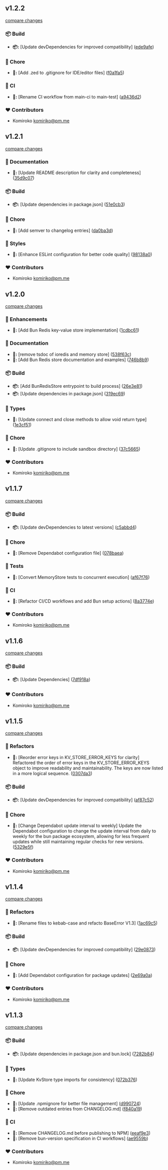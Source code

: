 
## v1.2.2

[compare changes](https://github.com/NowaraJS/kv-store/compare/v1.2.1...v1.2.2)

### 📦 Build

- **📦:** [Update devDependencies for improved compatibility] ([ede9afe](https://github.com/NowaraJS/kv-store/commit/ede9afe))

### 🦉 Chore

- **🦉:** [Add .zed to .gitignore for IDE/editor files] ([f0a1fa5](https://github.com/NowaraJS/kv-store/commit/f0a1fa5))

### 🤖 CI

- **🤖:** [Rename CI workflow from main-ci to main-test] ([a9436d2](https://github.com/NowaraJS/kv-store/commit/a9436d2))

### ❤️ Contributors

- Komiroko <komiriko@pm.me>

## v1.2.1

[compare changes](https://github.com/NowaraJS/kv-store/compare/v1.2.0...v1.2.1)

### 📖 Documentation

- **📖:** [Update README description for clarity and completeness] ([35d9c07](https://github.com/NowaraJS/kv-store/commit/35d9c07))

### 📦 Build

- **📦:** [Update dependencies in package.json] ([51e0cb3](https://github.com/NowaraJS/kv-store/commit/51e0cb3))

### 🦉 Chore

- **🦉:** [Add semver to changelog entries] ([da0ba3d](https://github.com/NowaraJS/kv-store/commit/da0ba3d))

### 🎨 Styles

- **🎨:** [Enhance ESLint configuration for better code quality] ([98138a0](https://github.com/NowaraJS/kv-store/commit/98138a0))

### ❤️ Contributors

- Komiroko <komiriko@pm.me>

## v1.2.0

[compare changes](https://github.com/NowaraJS/kv-store/compare/v1.1.7...v1.2.0)

### 🚀 Enhancements

- **🚀:** [Add Bun Redis key-value store implementation] ([1cdbc61](https://github.com/NowaraJS/kv-store/commit/1cdbc61))

### 📖 Documentation

- **📖:** [remove tsdoc of ioredis and memory store] ([538f63c](https://github.com/NowaraJS/kv-store/commit/538f63c))
- **📖:** [Add Bun Redis store documentation and examples] ([746b8b9](https://github.com/NowaraJS/kv-store/commit/746b8b9))

### 📦 Build

- **📦:** [Add BunRedisStore entrypoint to build process] ([26e3e81](https://github.com/NowaraJS/kv-store/commit/26e3e81))
- **📦:** [Update dependencies in package.json] ([319ec69](https://github.com/NowaraJS/kv-store/commit/319ec69))

### 🌊 Types

- **🌊:** [Update connect and close methods to allow void return type] ([1e3cf51](https://github.com/NowaraJS/kv-store/commit/1e3cf51))

### 🦉 Chore

- **🦉:** [Update .gitignore to include sandbox directory] ([37c5665](https://github.com/NowaraJS/kv-store/commit/37c5665))

### ❤️ Contributors

- Komiroko <komiriko@pm.me>

## v1.1.7

[compare changes](https://github.com/NowaraJS/kv-store/compare/v1.1.6...v1.1.7)

### 📦 Build

- **📦:** [Update devDependencies to latest versions] ([c5abbd4](https://github.com/NowaraJS/kv-store/commit/c5abbd4))

### 🦉 Chore

- **🦉:** [Remove Dependabot configuration file] ([078baea](https://github.com/NowaraJS/kv-store/commit/078baea))

### 🧪 Tests

- **🧪:** [Convert MemoryStore tests to concurrent execution] ([af67f76](https://github.com/NowaraJS/kv-store/commit/af67f76))

### 🤖 CI

- **🤖:** [Refactor CI/CD workflows and add Bun setup actions] ([8a3774e](https://github.com/NowaraJS/kv-store/commit/8a3774e))

### ❤️ Contributors

- Komiroko <komiriko@pm.me>

## v1.1.6

[compare changes](https://github.com/NowaraJS/kv-store/compare/v1.1.5...v1.1.6)

### 📦 Build

- **📦:** [Update Dependencies] ([7df918a](https://github.com/NowaraJS/kv-store/commit/7df918a))

### ❤️ Contributors

- Komiroko <komiriko@pm.me>

## v1.1.5

[compare changes](https://github.com/NowaraJS/kv-store/compare/v1.1.4...v1.1.5)

### 🧹 Refactors

- **🧹:** [Reorder error keys in KV_STORE_ERROR_KEYS for clarity] Refactored the order of error keys in the KV_STORE_ERROR_KEYS object to improve readability and maintainability. The keys are now listed in a more logical sequence. ([0307da3](https://github.com/NowaraJS/kv-store/commit/0307da3))

### 📦 Build

- **📦:** [Update devDependencies for improved compatibility] ([af87c52](https://github.com/NowaraJS/kv-store/commit/af87c52))

### 🦉 Chore

- **🦉:** [Change Dependabot update interval to weekly] Update the Dependabot configuration to change the update interval from daily to weekly for the bun package ecosystem, allowing for less frequent updates while still maintaining regular checks for new versions. ([5329e5f](https://github.com/NowaraJS/kv-store/commit/5329e5f))

### ❤️ Contributors

- Komiroko <komiriko@pm.me>

## v1.1.4

[compare changes](https://github.com/NowaraJS/kv-store/compare/v1.1.3...v1.1.4)

### 🧹 Refactors

- **🧹:** [Rename files to kebab-case and refacto BaseError V1.3] ([1ac69c5](https://github.com/NowaraJS/kv-store/commit/1ac69c5))

### 📦 Build

- **📦:** [Update devDependencies for improved compatibility] ([29e0873](https://github.com/NowaraJS/kv-store/commit/29e0873))

### 🦉 Chore

- **🦉:** [Add Dependabot configuration for package updates] ([2e69a0a](https://github.com/NowaraJS/kv-store/commit/2e69a0a))

### ❤️ Contributors

- Komiroko <komiriko@pm.me>

## v1.1.3

[compare changes](https://github.com/NowaraJS/kv-store/compare/v1.1.2...v1.1.3)

### 📦 Build

- **📦:** [Update dependencies in package.json and bun.lock] ([7282b84](https://github.com/NowaraJS/kv-store/commit/7282b84))

### 🌊 Types

- **🌊:** [Update KvStore type imports for consistency] ([072b376](https://github.com/NowaraJS/kv-store/commit/072b376))

### 🦉 Chore

- **🦉:** [Update .npmignore for better file management] ([d990724](https://github.com/NowaraJS/kv-store/commit/d990724))
- **🦉:** [Remove outdated entries from CHANGELOG.md] ([f840a19](https://github.com/NowaraJS/kv-store/commit/f840a19))

### 🤖 CI

- **🤖:** [Remove CHANGELOG.md before publishing to NPM] ([eeaf9e3](https://github.com/NowaraJS/kv-store/commit/eeaf9e3))
- **🤖:** [Remove bun-version specification in CI workflows] ([ae9559b](https://github.com/NowaraJS/kv-store/commit/ae9559b))

### ❤️ Contributors

- Komiroko <komiriko@pm.me>

